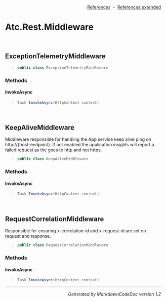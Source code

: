 <div style='text-align: right'>

[References](Index.md)&nbsp;&nbsp;-&nbsp;&nbsp;[References extended](IndexExtended.md)
</div>

# Atc.Rest.Middleware

<br />

## ExceptionTelemetryMiddleware

>```csharp
>public class ExceptionTelemetryMiddleware
>```

### Methods

#### InvokeAsync
>```csharp
>Task InvokeAsync(HttpContext context)
>```

<br />

## KeepAliveMiddleware
Middleware responsible for handling the App service keep alive ping on http://{host-endpoint}. If not enabled the application insights will report a failed request as the goes to http and not https.

>```csharp
>public class KeepAliveMiddleware
>```

### Methods

#### InvokeAsync
>```csharp
>Task InvokeAsync(HttpContext context)
>```

<br />

## RequestCorrelationMiddleware
Responsible for ensuring x-correlation-id and x-request-id are set on request and response.

>```csharp
>public class RequestCorrelationMiddleware
>```

### Methods

#### InvokeAsync
>```csharp
>Task InvokeAsync(HttpContext context)
>```
<hr /><div style='text-align: right'><i>Generated by MarkdownCodeDoc version 1.2</i></div>
